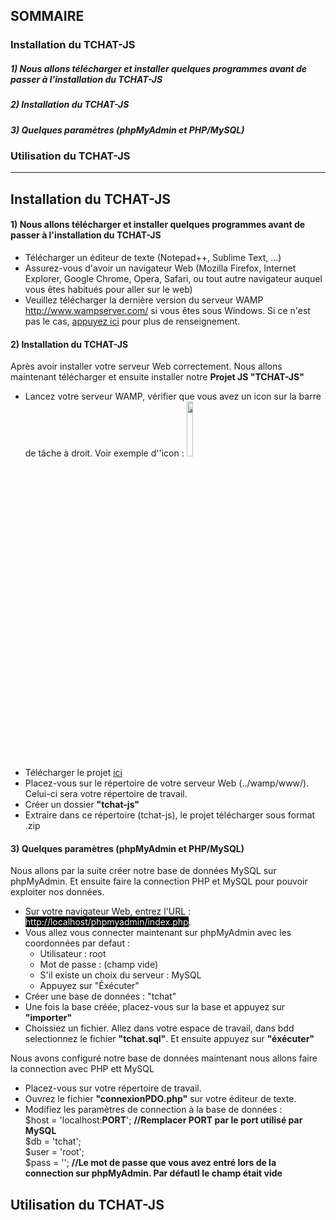 ## SOMMAIRE
### Installation du TCHAT-JS
##### 1) Nous allons télécharger et installer quelques programmes avant de passer à l'installation du TCHAT-JS
##### 2) Installation du TCHAT-JS
##### 3) Quelques paramètres (phpMyAdmin et PHP/MySQL)
### Utilisation du TCHAT-JS
---

## Installation du TCHAT-JS
#### 1) Nous allons télécharger et installer quelques programmes avant de passer à l'installation du TCHAT-JS
- Télécharger un éditeur de texte (Notepad++, Sublime Text, ...)
- Assurez-vous d'avoir un navigateur Web (Mozilla Firefox, Internet Explorer, Google Chrome, Opera, Safari, ou tout autre navigateur auquel vous êtes habitués pour aller sur le web)
- Veuillez télécharger la dernière version du serveur WAMP http://www.wampserver.com/ si vous êtes sous Windows. Si ce n'est pas le cas, <a href="https://openclassrooms.com/fr/courses/918836-concevez-votre-site-web-avec-php-et-mysql/4237816-preparez-votre-environnement-de-travail">appuyez ici</a> pour plus de renseignement.
#### 2) Installation du TCHAT-JS
Après avoir installer votre serveur Web correctement. Nous allons maintenant télécharger et ensuite installer notre <strong>Projet JS "TCHAT-JS"</strong>
- Lancez votre serveur WAMP, vérifier que vous avez un icon sur la barre de tâche à droit. Voir exemple d''icon : <img src="https://mytechnozone.com/wp-content/uploads/2015/01/wamp-status.jpg" width="15%">
- Télécharger le projet <a href="http://inssa-insa.ascmtsahara.fr/tchat-js.zip">ici</a>
- Placez-vous sur le répertoire de votre serveur Web (../wamp/www/). Celui-ci sera votre répertoire de travail.
- Créer un dossier <strong>"tchat-js"</strong>
- Extraire dans ce répertoire (tchat-js), le projet télécharger sous format .zip

#### 3) Quelques paramètres (phpMyAdmin et PHP/MySQL)
Nous allons par la suite créer notre base de données MySQL sur phpMyAdmin. Et ensuite faire la connection PHP et MySQL pour pouvoir exploiter nos données.
- Sur votre navigateur Web, entrez l'URL : <span style="background-color:#000; color:#fff">http://localhost/phpmyadmin/index.php</span>.
- Vous allez vous connecter maintenant sur phpMyAdmin avec les coordonnées par defaut :
  - Utilisateur : root
  - Mot de passe : (champ vide)
  - S'il existe un choix du serveur : MySQL
  - Appuyez sur "Éxécuter"
- Créer une base de données : "tchat"
- Une fois la base créée, placez-vous sur la base et appuyez sur <strong>"importer"</strong>
- Choissiez un fichier. Allez dans votre espace de travail, dans bdd selectionnez le fichier <strong>"tchat.sql"</strong>. Et ensuite  appuyez sur <strong>"éxécuter"</strong>

Nous avons configuré notre base de données maintenant nous allons faire la connection avec PHP ett MySQL
- Placez-vous sur votre répertoire de travail.
- Ouvrez le fichier <strong>"connexionPDO.php"</strong> sur votre éditeur de texte.
- Modifiez les paramètres de connection à la base de données :<br>
  $host = 'localhost:<strong>PORT</strong>'; <strong>//Remplacer PORT par le port utilisé par MySQL</strong><br>
  $db = 'tchat';<br>
  $user = 'root';<br>
  $pass = ''; <strong>//Le mot de passe que vous avez entré lors de la connection sur phpMyAdmin. Par défautl le champ était vide</strong>
  
## Utilisation du TCHAT-JS
